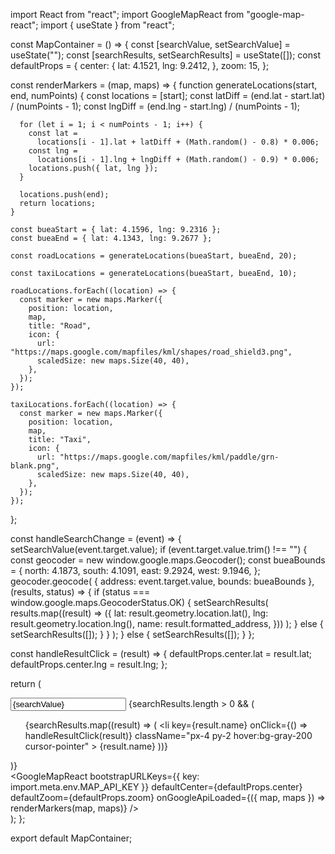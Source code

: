 import React from "react";
import GoogleMapReact from "google-map-react";
import { useState } from "react";

const MapContainer = () => {
  const [searchValue, setSearchValue] = useState("");
  const [searchResults, setSearchResults] = useState([]);
  const defaultProps = {
    center: {
      lat: 4.1521,
      lng: 9.2412,
    },
    zoom: 15,
  };

  const renderMarkers = (map, maps) => {
    function generateLocations(start, end, numPoints) {
      const locations = [start];
      const latDiff = (end.lat - start.lat) / (numPoints - 1);
      const lngDiff = (end.lng - start.lng) / (numPoints - 1);

      for (let i = 1; i < numPoints - 1; i++) {
        const lat =
          locations[i - 1].lat + latDiff + (Math.random() - 0.8) * 0.006;
        const lng =
          locations[i - 1].lng + lngDiff + (Math.random() - 0.9) * 0.006;
        locations.push({ lat, lng });
      }

      locations.push(end);
      return locations;
    }

    const bueaStart = { lat: 4.1596, lng: 9.2316 };
    const bueaEnd = { lat: 4.1343, lng: 9.2677 };

    const roadLocations = generateLocations(bueaStart, bueaEnd, 20);

    const taxiLocations = generateLocations(bueaStart, bueaEnd, 10);

    roadLocations.forEach((location) => {
      const marker = new maps.Marker({
        position: location,
        map,
        title: "Road",
        icon: {
          url: "https://maps.google.com/mapfiles/kml/shapes/road_shield3.png",
          scaledSize: new maps.Size(40, 40),
        },
      });
    });

    taxiLocations.forEach((location) => {
      const marker = new maps.Marker({
        position: location,
        map,
        title: "Taxi",
        icon: {
          url: "https://maps.google.com/mapfiles/kml/paddle/grn-blank.png",
          scaledSize: new maps.Size(40, 40),
        },
      });
    });
  };

  const handleSearchChange = (event) => {
    setSearchValue(event.target.value);
    if (event.target.value.trim() !== "") {
      const geocoder = new window.google.maps.Geocoder();
      const bueaBounds = {
        north: 4.1873,
        south: 4.1091,
        east: 9.2924,
        west: 9.1946,
      };
      geocoder.geocode(
        { address: event.target.value, bounds: bueaBounds },
        (results, status) => {
          if (status === window.google.maps.GeocoderStatus.OK) {
            setSearchResults(
              results.map((result) => ({
                lat: result.geometry.location.lat(),
                lng: result.geometry.location.lng(),
                name: result.formatted_address,
              }))
            );
          } else {
            setSearchResults([]);
          }
        }
      );
    } else {
      setSearchResults([]);
    }
  };

  const handleResultClick = (result) => {
    defaultProps.center.lat = result.lat;
    defaultProps.center.lng = result.lng;
  };

  return (
    <div className="w-full h-[365px]">
      <div className="absolute top-0 left-0 z-10 p-4">
        <input
          type="text"
          placeholder="Search for a location in Buea"
          value={searchValue}
          onChange={handleSearchChange}
          className="w-full px-4 py-2 text-gray-800 bg-white rounded-lg shadow-md focus:outline-none focus:shadow-outline"
        />
        {searchResults.length > 0 && (
          <ul className="py-2 mt-1 bg-white rounded-lgshadow-md">
            {searchResults.map((result) => (
              <li
                key={result.name}
                onClick={() => handleResultClick(result)}
                className="px-4 py-2 hover:bg-gray-200 cursor-pointer"
              >
                {result.name}
              </li>
            ))}
          </ul>
        )}
      </div>
      <GoogleMapReact
        bootstrapURLKeys={{ key: import.meta.env.MAP_API_KEY }}
        defaultCenter={defaultProps.center}
        defaultZoom={defaultProps.zoom}
        onGoogleApiLoaded={({ map, maps }) => renderMarkers(map, maps)}
      />
    </div>
  );
};

export default MapContainer;